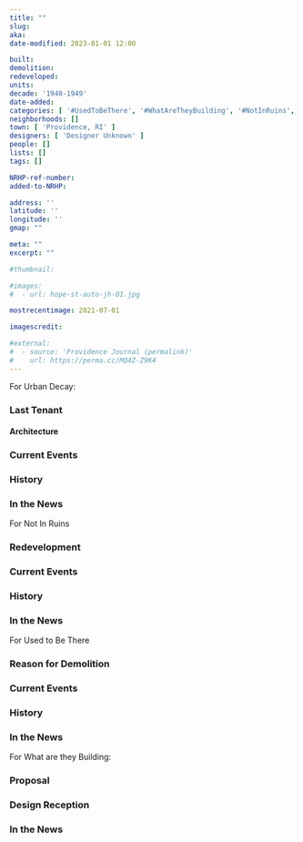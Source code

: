 ```yaml
---
title: ""
slug:
aka:
date-modified: 2023-01-01 12:00

built:
demolition:
redeveloped:
units:
decade: '1940-1949'
date-added:
categories: [ '#UsedToBeThere', '#WhatAreTheyBuilding', '#NotInRuins', '#UrbanDecay' ]
neighborhoods: []
town: [ 'Providence, RI' ]
designers: [ 'Designer Unknown' ]
people: []
lists: []
tags: []

NRHP-ref-number:
added-to-NRHP:

address: ''
latitude: ''
longitude: ''
gmap: ""

meta: ""
excerpt: ""

#thumbnail:

#images:
#  - url: hope-st-auto-jh-01.jpg

mostrecentimage: 2021-07-01

imagescredit:

#external:
#  - source: 'Providence Journal (permalink)'
#    url: https://perma.cc/MQ4Z-Z9K4
---
```


For Urban Decay:
### Last Tenant
#### Architecture
### Current Events
### History
### In the News

For Not In Ruins
### Redevelopment
### Current Events
### History
### In the News

For Used to Be There
### Reason for Demolition
### Current Events
### History
### In the News

For What are they Building:
### Proposal
### Design Reception
### In the News
